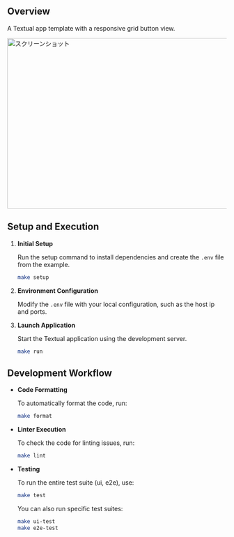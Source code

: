 ## Overview

A Textual app template with a responsive grid button view.

<img width="598" height="391" alt="スクリーンショット" src="https://github.com/user-attachments/assets/76b4c704-bbac-4caa-940d-0ebf5e414c75" />

## Setup and Execution

1.  **Initial Setup**

    Run the setup command to install dependencies and create the `.env` file from the example.

    ```bash
    make setup
    ```

2.  **Environment Configuration**

    Modify the `.env` file with your local configuration, such as the host ip and ports.

3.  **Launch Application**

    Start the Textual application using the development server.

    ```bash
    make run
    ```

## Development Workflow

-   **Code Formatting**

    To automatically format the code, run:

    ```bash
    make format
    ```

-   **Linter Execution**

    To check the code for linting issues, run:

    ```bash
    make lint
    ```

-   **Testing**

    To run the entire test suite (ui, e2e), use:

    ```bash
    make test
    ```

    You can also run specific test suites:

    ```bash
    make ui-test
    make e2e-test
    ```
